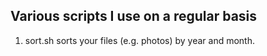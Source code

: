 ## Various scripts I use on a regular basis

1. sort.sh sorts your files (e.g. photos) by year and month. 

